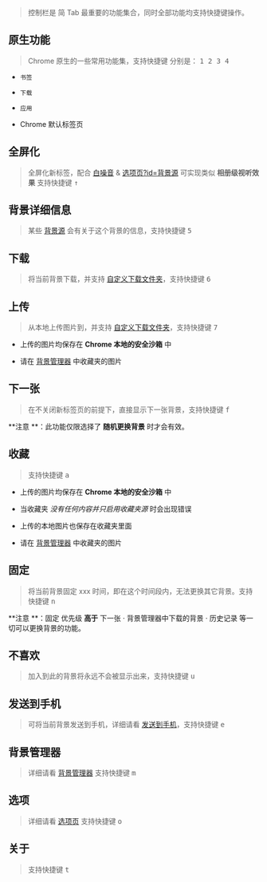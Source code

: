> 控制栏是 简 Tab 最重要的功能集合，同时全部功能均支持快捷键操作。


原生功能
---

> Chrome 原生的一些常用功能集，支持快捷键 分别是： <kbd>1</kdb> <kbd>2</kdb> <kbd>3</kdb> <kbd>4</kdb>

- `书签`

- `下载`

- `应用`

- Chrome 默认标签页


全屏化
---

> 全屏化新标签，配合 [白噪音](#白噪音)  & [选项页?id=背景源](背景自动播放) 可实现类似 **相册级视听效果** 支持快捷键 <kbd>↑</kdb>


背景详细信息
---
> 某些 [背景源](#背景源) 会有关于这个背景的信息，支持快捷键 <kbd>5</kdb>


下载
---

> 将当前背景下载，并支持 [自定义下载文件夹](#选项页?id=背景源)，支持快捷键 <kbd>6</kdb>


上传
---

> 从本地上传图片到，并支持 [自定义下载文件夹](#选项页?id=背景源)，支持快捷键 <kbd>7</kdb>

- 上传的图片均保存在 **Chrome 本地的安全沙箱** 中

- 请在 [背景管理器](#背景管理器) 中收藏夹的图片

下一张
---

> 在不关闭新标签页的前提下，直接显示下一张背景，支持快捷键 <kbd>f</kdb>

**注意 **：此功能仅限选择了 **随机更换背景** 时才会有效。


收藏
---

> 支持快捷键 <kbd>a</kdb>

- 上传的图片均保存在 **Chrome 本地的安全沙箱** 中

- 当收藏夹 _没有任何内容并只启用收藏夹源_ 时会出现错误

- 上传的本地图片也保存在收藏夹里面

- 请在 [背景管理器](#背景管理器) 中收藏夹的图片


固定
---

> 将当前背景固定 xxx 时间，即在这个时间段内，无法更换其它背景。支持快捷键 <kbd>n</kdb>

**注意 **：固定 优先级 **高于** 下一张 · 背景管理器中下载的背景 · 历史记录 等一切可以更换背景的功能。


不喜欢
---

> 加入到此的背景将永远不会被显示出来，支持快捷键 <kbd>u</kdb>


发送到手机
---

> 可将当前背景发送到手机，详细请看 [发送到手机](#发送到手机)，支持快捷键 <kbd>e</kdb>


背景管理器
---

> 详细请看 [背景管理器](#背景管理器) 支持快捷键 <kbd>m</kdb>


选项
---

> 详细请看 [选项页](#选项页) 支持快捷键 <kbd>o</kdb>


关于
---

> 支持快捷键 <kbd>t</kdb>